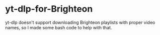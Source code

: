 # yt-dlp-for-Brighteon
yt-dlp doesn't support downloading Brighteon playlists with proper video names, so I made some bash code to help with that. 
